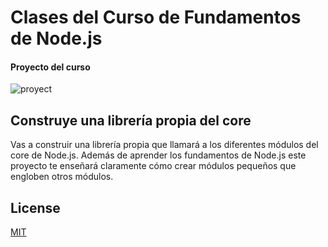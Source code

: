 # Clases del Curso de Fundamentos de Node.js
#### Proyecto del curso

![proyect](https://static.platzi.com/media/landing-projects/Proyecto-fundamentos-nodejs.png)

## Construye una librería propia del core
Vas a construir una librería propia que llamará a los diferentes módulos del core de Node.js. Además de aprender los fundamentos de Node.js este proyecto te enseñará claramente cómo crear módulos pequeños que engloben otros módulos.



## License
[MIT](https://choosealicense.com/licenses/mit/)
